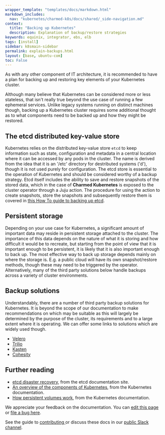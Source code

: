 ```yaml
---
wrapper_template: "templates/docs/markdown.html"
markdown_includes:
  nav: "kubernetes/charmed-k8s/docs/shared/_side-navigation.md"
context:
  title: "Backing up Kubernetes"
  description: Explanation of backup/restore strategies
keywords: equinix, integrator, ebs, elb
tags: [install]
sidebar: k8smain-sidebar
permalink: explain-backups.html
layout: [base, ubuntu-com]
toc: False
---
```


As with any other component of IT architecture, it is recommended to have a plan for backing up and restoring key elements of your Kubernetes cluster.

Although many believe that Kubernetes can be considered more or less stateless, that isn't really true beyond the use case of running a few ephemeral services. Unlike legacy systems running on distinct machines though, backing up a Kubernetes cluster requires some additional thought as to what components need to be backed up and how they might be restored.

## The etcd distributed key-value store

Kubernetes relies on the distributed key-value store `etcd` to keep information such as state, configuration and metadata in a central location where it can be accessed by any pods in the cluster. The name is derived from the idea that it is an '/etc' directory for destributed systems ('d'), though it is not used purely for configuration.
The etcd store is essential to the operation of Kubernetes and should be considered worthy of a backup strategy.
Etcd itself includes the ability to save and restore snapshots of the stored data, which in the case of **Charmed Kubernetes** is exposed to the cluster operator through a Juju action. The procedure for using the action to create snapshots, store the snapshots and subsequently restore them is covered in [this How To guide to backing up etcd][backup-etcd].

## Persistent storage

Depending on your use case for Kubernetes, a significant amount of important data may reside in persistent storage attached to the cluster. The importance of this data depends on the nature of what it is storing and how difficult it would be to recreate, but starting from the point of view that it is important enough to be persistent, it is likely that it is also important enough to back up.
The most effective way to back up storage depends mainly on where the storage is. E.g. a public cloud will have its own snapshot/restore methods, though these may need to be triggered by the operator. Alternatively, many of the third party solutions below handle backups across a variety of cluster environments.

## Backup solutions

Understandably, there are a number of third party backup solutions for Kubernetes. It is beyond the scope of our documentation to make recommendations on which may be suitable as this will largely be determined by the purpose of the cluster, its requirements and to a large extent where it is operating. We can offer some links to solutions which are widely used though.

- [Velero][]
- [Trilio][]
- [Kasten][]
- [Cohesity][]

## Further reading

- [etcd disaster recovery][etcd-recovery], from the etcd documentation site.
- [An overview of the components of Kubernetes][k8s-overview], from the Kubernetes documentation.
- [How persistent volumes work][k8s-pv], from the Kubernetes documentation.


<!-- LINKS -->
[Velero]: https://velero.io/
[Cohesity]: https://www.cohesity.com
[Kasten]: https://www.kasten.io
[Trilio]: https://trilio.io/products/kubernetes-backup-and-recovery/
[k8s-overview]: https://kubernetes.io/docs/concepts/overview/components/
[k8s-pv]: https://kubernetes.io/docs/concepts/storage/persistent-volumes/
[backup-etcd]: /kubernetes/charmed-k8s/docs/backups
[etcd-recovery]: https://etcd.io/docs/v3.5/op-guide/recovery/

<!-- FEEDBACK -->
<div class="p-notification--information">
  <div class="p-notification__content">
    <p class="p-notification__message">We appreciate your feedback on the documentation. You can
    <a href="https://github.com/charmed-kubernetes/kubernetes-docs/edit/main/pages/k8s/explain-backups.md" >edit this page</a>
    or
    <a href="https://github.com/charmed-kubernetes/kubernetes-docs/issues/new">file a bug here</a>.</p>
    <p>See the guide to <a href="/kubernetes/charmed-k8s/docs/how-to-contribute"> contributing </a> or discuss these docs in our <a href="https://kubernetes.slack.com/archives/CG1V2CAMB"> public Slack channel</a>.</p>
  </div>
</div>

